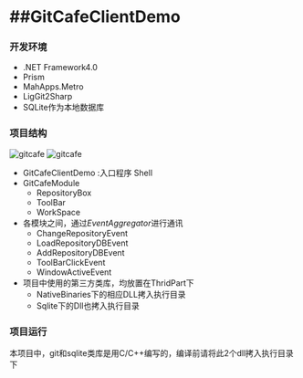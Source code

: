##GitCafeClientDemo
====

### 开发环境
* .NET Framework4.0
* Prism
* MahApps.Metro
* LigGit2Sharp
* SQLite作为本地数据库


### 项目结构
![gitcafe](http://taskdone.qiniudn.com/gitcafe.png/size)
![gitcafe](http://taskdone.qiniudn.com/gitcafe1.png/size)

* GitCafeClientDemo :入口程序 Shell
* GitCafeModule
  * RepositoryBox
  * ToolBar
  * WorkSpace
* 各模块之间，通过*EventAggregator*进行通讯
  *  ChangeRepositoryEvent
  *  LoadRepositoryDBEvent
  *  AddRepositoryDBEvent
  *  ToolBarClickEvent
  *  WindowActiveEvent
* 项目中使用的第三方类库，均放置在ThridPart下
  * NativeBinaries下的相应DLL拷入执行目录
  * Sqlite下的Dll也拷入执行目录

### 项目运行
   本项目中，git和sqlite类库是用C/C++编写的，编译前请将此2个dll拷入执行目录下
